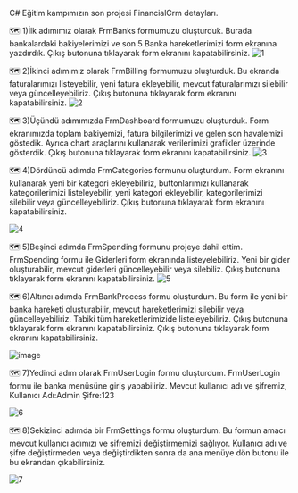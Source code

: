  C# Eğitim kampımızın son projesi FinancialCrm detayları. 
 
:world_map:  1)İlk adımımız olarak FrmBanks formumuzu oluşturduk. Burada bankalardaki bakiyelerimizi ve son 5 Banka hareketlerimizi form ekranına yazdırdık.
Çıkış butonuna tıklayarak form ekranını kapatabilirsiniz.
![1](https://github.com/user-attachments/assets/2a8c85f7-02c4-4116-861e-3ec9caf7f386)


:world_map:  2)İkinci adımımız olarak FrmBilling formumuzu oluşturduk. Bu ekranda faturalarımızı listeyebilir, yeni fatura ekleyebilir, mevcut faturalarımızı silebilir veya güncelleyebiliriz.
Çıkış butonuna tıklayarak form ekranını kapatabilirsiniz.
![2](https://github.com/user-attachments/assets/d3fad324-8cfd-4abb-893f-064132855b33)


:world_map:  3)Üçündü adımımızda FrmDashboard formumuzu oluşturduk. Form ekranımızda toplam bakiyemizi, fatura bilgilerimizi ve gelen son havalemizi göstedik. Ayrıca chart araçlarını kullanarak verilerimizi grafikler üzerinde gösterdik.
Çıkış butonuna tıklayarak form ekranını kapatabilirsiniz.
![3](https://github.com/user-attachments/assets/260e02de-69c4-4449-9a06-4f685bfaf10a)


:world_map:   4)Dördüncü adımda FrmCategories formunu oluşturdum. Form ekranını kullanarak yeni bir kategori ekleyebiliriz, buttonlarımızı kullanarak kategorilerimizi listeleyebilir, yeni kategori ekleyebilir, kategorilerimizi silebilir veya güncelleyebiliriz.
Çıkış butonuna tıklayarak form ekranını kapatabilirsiniz.

![4](https://github.com/user-attachments/assets/cf2217d3-a35c-4f6c-b5d1-2d4d0fc45ad0)


:world_map:  5)Beşinci adımda FrmSpending formunu projeye dahil ettim. FrmSpending formu ile Giderleri form ekranında listeyelebiliriz. Yeni bir gider oluşturabilir, mevcut giderleri güncelleyebilir veya silebiliz. Çıkış butonuna tıklayarak form ekranını kapatabilirsiniz.
![5](https://github.com/user-attachments/assets/7e866ed8-83e9-4531-a736-8b56afd21a2f)


:world_map:  6)Altıncı adımda FrmBankProcess formu oluşturdum. Bu form ile yeni bir banka hareketi oluşturabilir, mevcut hareketlerimizi silebilir veya güncelleyebiliriz. Tabiki tüm hareketlerimizide listeleyebiliriz. Çıkış butonuna tıklayarak form ekranını kapatabilirsiniz.
Çıkış butonuna tıklayarak form ekranını kapatabilirsiniz.

![image](https://github.com/user-attachments/assets/4f672f09-798a-411c-a262-eeeba30b26f3)


 :world_map:  7)Yedinci adım olarak FrmUserLogin formu oluşturdum. FrmUserLogin formu ile banka menüsüne giriş yapabiliriz. Mevcut kullanıcı adı ve şifremiz, Kullanıcı Adı:Admin Şifre:123
 
![6](https://github.com/user-attachments/assets/d308579a-1890-4f0a-bfb8-459ba10e397e)


:world_map:  8)Sekizinci adımda bir FrmSettings formu oluşturdum. Bu formun amacı mevcut kullanıcı adımızı ve şifremizi değiştirmemizi sağlıyor. Kullanıcı adı ve şifre değiştirmeden veya değiştirdikten sonra da ana menüye dön butonu ile bu ekrandan çıkabilirsiniz.

![7](https://github.com/user-attachments/assets/78feda76-8642-44ac-a662-33d866e745c5)

